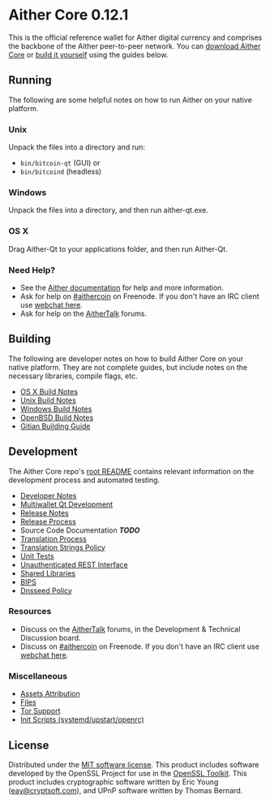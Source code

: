 Aither Core 0.12.1
=====================

This is the official reference wallet for Aither digital currency and comprises the backbone of the Aither peer-to-peer network. You can [download Aither Core](https://www.aithercoin.com/downloads/) or [build it yourself](#building) using the guides below.

Running
---------------------
The following are some helpful notes on how to run Aither on your native platform.

### Unix

Unpack the files into a directory and run:

- `bin/bitcoin-qt` (GUI) or
- `bin/bitcoind` (headless)

### Windows

Unpack the files into a directory, and then run aither-qt.exe.

### OS X

Drag Aither-Qt to your applications folder, and then run Aither-Qt.

### Need Help?

* See the [Aither documentation](https://aithercore.atlassian.net/wiki/display/DOC)
for help and more information.
* Ask for help on [#aithercoin](http://webchat.freenode.net?channels=aithercore) on Freenode. If you don't have an IRC client use [webchat here](http://webchat.freenode.net?channels=aithercoin).
* Ask for help on the [AitherTalk](https://aithertalk.org/) forums.

Building
---------------------
The following are developer notes on how to build Aither Core on your native platform. They are not complete guides, but include notes on the necessary libraries, compile flags, etc.

- [OS X Build Notes](build-osx.md)
- [Unix Build Notes](build-unix.md)
- [Windows Build Notes](build-windows.md)
- [OpenBSD Build Notes](build-openbsd.md)
- [Gitian Building Guide](gitian-building.md)

Development
---------------------
The Aither Core repo's [root README](/README.md) contains relevant information on the development process and automated testing.

- [Developer Notes](developer-notes.md)
- [Multiwallet Qt Development](multiwallet-qt.md)
- [Release Notes](release-notes.md)
- [Release Process](release-process.md)
- Source Code Documentation ***TODO***
- [Translation Process](translation_process.md)
- [Translation Strings Policy](translation_strings_policy.md)
- [Unit Tests](unit-tests.md)
- [Unauthenticated REST Interface](REST-interface.md)
- [Shared Libraries](shared-libraries.md)
- [BIPS](bips.md)
- [Dnsseed Policy](dnsseed-policy.md)

### Resources
* Discuss on the [AitherTalk](https://aithertalk.org/) forums, in the Development & Technical Discussion board.
* Discuss on [#aithercoin](http://webchat.freenode.net/?channels=aithercore) on Freenode. If you don't have an IRC client use [webchat here](http://webchat.freenode.net/?channels=aithercoin).

### Miscellaneous
- [Assets Attribution](assets-attribution.md)
- [Files](files.md)
- [Tor Support](tor.md)
- [Init Scripts (systemd/upstart/openrc)](init.md)

License
---------------------
Distributed under the [MIT software license](http://www.opensource.org/licenses/mit-license.php).
This product includes software developed by the OpenSSL Project for use in the [OpenSSL Toolkit](https://www.openssl.org/). This product includes
cryptographic software written by Eric Young ([eay@cryptsoft.com](mailto:eay@cryptsoft.com)), and UPnP software written by Thomas Bernard.
